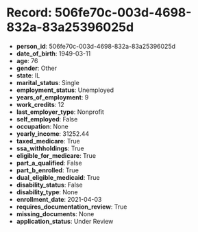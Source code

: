 # Record: 506fe70c-003d-4698-832a-83a25396025d

- **person_id**: 506fe70c-003d-4698-832a-83a25396025d
- **date_of_birth**: 1949-03-11
- **age**: 76
- **gender**: Other
- **state**: IL
- **marital_status**: Single
- **employment_status**: Unemployed
- **years_of_employment**: 9
- **work_credits**: 12
- **last_employer_type**: Nonprofit
- **self_employed**: False
- **occupation**: None
- **yearly_income**: 31252.44
- **taxed_medicare**: True
- **ssa_withholdings**: True
- **eligible_for_medicare**: True
- **part_a_qualified**: False
- **part_b_enrolled**: True
- **dual_eligible_medicaid**: True
- **disability_status**: False
- **disability_type**: None
- **enrollment_date**: 2021-04-03
- **requires_documentation_review**: True
- **missing_documents**: None
- **application_status**: Under Review